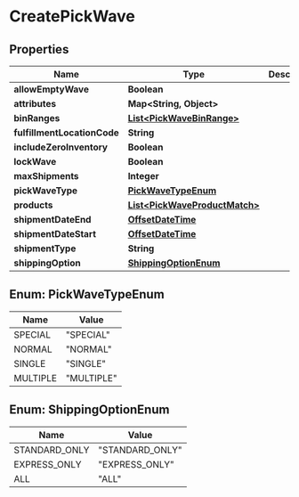 
# CreatePickWave

## Properties
Name | Type | Description | Notes
------------ | ------------- | ------------- | -------------
**allowEmptyWave** | **Boolean** |  |  [optional]
**attributes** | **Map&lt;String, Object&gt;** |  |  [optional]
**binRanges** | [**List&lt;PickWaveBinRange&gt;**](PickWaveBinRange.md) |  |  [optional]
**fulfillmentLocationCode** | **String** |  |  [optional]
**includeZeroInventory** | **Boolean** |  |  [optional]
**lockWave** | **Boolean** |  |  [optional]
**maxShipments** | **Integer** |  |  [optional]
**pickWaveType** | [**PickWaveTypeEnum**](#PickWaveTypeEnum) |  |  [optional]
**products** | [**List&lt;PickWaveProductMatch&gt;**](PickWaveProductMatch.md) |  |  [optional]
**shipmentDateEnd** | [**OffsetDateTime**](OffsetDateTime.md) |  |  [optional]
**shipmentDateStart** | [**OffsetDateTime**](OffsetDateTime.md) |  |  [optional]
**shipmentType** | **String** |  |  [optional]
**shippingOption** | [**ShippingOptionEnum**](#ShippingOptionEnum) |  |  [optional]


<a name="PickWaveTypeEnum"></a>
## Enum: PickWaveTypeEnum
Name | Value
---- | -----
SPECIAL | &quot;SPECIAL&quot;
NORMAL | &quot;NORMAL&quot;
SINGLE | &quot;SINGLE&quot;
MULTIPLE | &quot;MULTIPLE&quot;


<a name="ShippingOptionEnum"></a>
## Enum: ShippingOptionEnum
Name | Value
---- | -----
STANDARD_ONLY | &quot;STANDARD_ONLY&quot;
EXPRESS_ONLY | &quot;EXPRESS_ONLY&quot;
ALL | &quot;ALL&quot;



